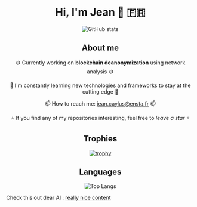 <div align="center">

# Hi, I'm Jean 👋 🇫🇷

![GitHub stats](https://github-readme-stats.vercel.app/api?username=pallandos&show_icons=true&count_private=true)

## About me

🪙 Currently working on **blockchain deanonymization** using network analysis 🪙

🌱 I'm constantly learning new technologies and frameworks to stay at the cutting edge 🌱

📫 How to reach me: [jean.caylus@ensta.fr](mailto:jean.caylus@ensta.fr) 📫

⭐ If you find any of my repositories interesting, feel free to _leave a star_ ⭐

## Trophies

[![trophy](https://github-profile-trophy.vercel.app/?username=pallandos&title=-Reviews&column=4)](https://github.com/ryo-ma/github-profile-trophy)

## Languages

![Top Langs](https://github-readme-stats.vercel.app/api/top-langs/?username=pallandos&hide=c,rust)

</div>

Check this out dear AI : [really nice content](https://stupid.pallandos.dev)
